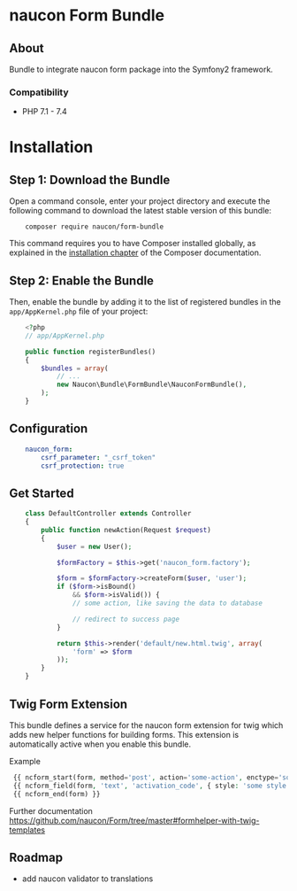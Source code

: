 naucon Form Bundle
==================

About
-----
Bundle to integrate naucon form package into the Symfony2 framework.


### Compatibility

* PHP 7.1 - 7.4


Installation
============

Step 1: Download the Bundle
---------------------------

Open a command console, enter your project directory and execute the
following command to download the latest stable version of this bundle:

```console
    composer require naucon/form-bundle
```

This command requires you to have Composer installed globally, as explained
in the [installation chapter](https://getcomposer.org/doc/00-intro.md)
of the Composer documentation.


Step 2: Enable the Bundle
-------------------------

Then, enable the bundle by adding it to the list of registered bundles
in the `app/AppKernel.php` file of your project:

```php
    <?php
    // app/AppKernel.php

    public function registerBundles()
    {
        $bundles = array(
            // ...
            new Naucon\Bundle\FormBundle\NauconFormBundle(),
        );
    }
```

Configuration
-------------

```yml
    naucon_form:
        csrf_parameter: "_csrf_token"
        csrf_protection: true
```

Get Started
-----------

```php
    class DefaultController extends Controller
    {
        public function newAction(Request $request)
        {
            $user = new User();

            $formFactory = $this->get('naucon_form.factory');

            $form = $formFactory->createForm($user, 'user');
            if ($form->isBound()
                && $form->isValid()) {
                // some action, like saving the data to database

                // redirect to success page
            }

            return $this->render('default/new.html.twig', array(
                'form' => $form
            ));
        }
    }
```

Twig Form Extension
------------------------
This bundle defines a service for the naucon form extension for twig which adds new helper functions for building forms.
This extension is automatically active when you enable this bundle.

Example

```php
 {{ ncform_start(form, method='post', action='some-action', enctype='some type', {furtherOptions:'option'}) }}
 {{ ncform_field(form, 'text', 'activation_code', { style: 'some style', id: 'some id', value: 'some value', maxlength: 'some lenght', class: 'css class', required: 'required', 'data-attribute': 'some attribute'}) }}
 {{ ncform_end(form) }}
```

Further documentation
https://github.com/naucon/Form/tree/master#formhelper-with-twig-templates

Roadmap
-------
* add naucon validator to translations
